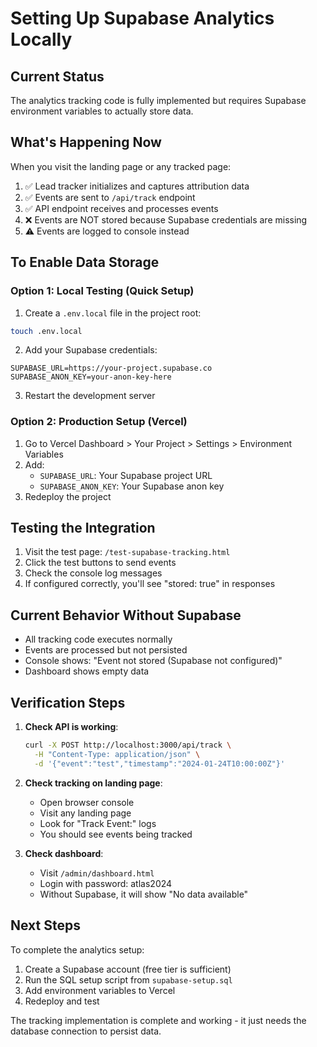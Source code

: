 # Setting Up Supabase Analytics Locally

## Current Status

The analytics tracking code is fully implemented but requires Supabase environment variables to actually store data.

## What's Happening Now

When you visit the landing page or any tracked page:
1. ✅ Lead tracker initializes and captures attribution data
2. ✅ Events are sent to `/api/track` endpoint
3. ✅ API endpoint receives and processes events
4. ❌ Events are NOT stored because Supabase credentials are missing
5. ⚠️ Events are logged to console instead

## To Enable Data Storage

### Option 1: Local Testing (Quick Setup)

1. Create a `.env.local` file in the project root:
```bash
touch .env.local
```

2. Add your Supabase credentials:
```
SUPABASE_URL=https://your-project.supabase.co
SUPABASE_ANON_KEY=your-anon-key-here
```

3. Restart the development server

### Option 2: Production Setup (Vercel)

1. Go to Vercel Dashboard > Your Project > Settings > Environment Variables
2. Add:
   - `SUPABASE_URL`: Your Supabase project URL
   - `SUPABASE_ANON_KEY`: Your Supabase anon key
3. Redeploy the project

## Testing the Integration

1. Visit the test page: `/test-supabase-tracking.html`
2. Click the test buttons to send events
3. Check the console log messages
4. If configured correctly, you'll see "stored: true" in responses

## Current Behavior Without Supabase

- All tracking code executes normally
- Events are processed but not persisted
- Console shows: "Event not stored (Supabase not configured)"
- Dashboard shows empty data

## Verification Steps

1. **Check API is working**:
   ```bash
   curl -X POST http://localhost:3000/api/track \
     -H "Content-Type: application/json" \
     -d '{"event":"test","timestamp":"2024-01-24T10:00:00Z"}'
   ```

2. **Check tracking on landing page**:
   - Open browser console
   - Visit any landing page
   - Look for "Track Event:" logs
   - You should see events being tracked

3. **Check dashboard**:
   - Visit `/admin/dashboard.html`
   - Login with password: atlas2024
   - Without Supabase, it will show "No data available"

## Next Steps

To complete the analytics setup:
1. Create a Supabase account (free tier is sufficient)
2. Run the SQL setup script from `supabase-setup.sql`
3. Add environment variables to Vercel
4. Redeploy and test

The tracking implementation is complete and working - it just needs the database connection to persist data.